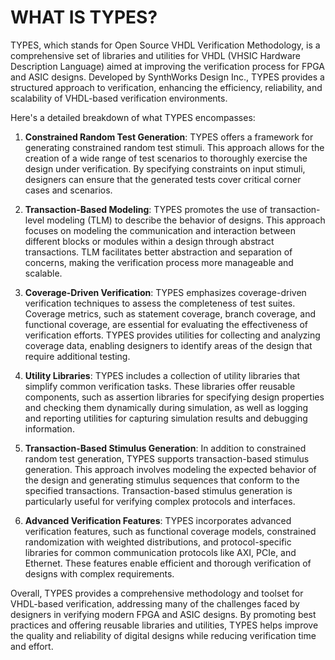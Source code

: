 # WHAT IS TYPES?

TYPES, which stands for Open Source VHDL Verification Methodology, is a comprehensive set of libraries and utilities for VHDL (VHSIC Hardware Description Language) aimed at improving the verification process for FPGA and ASIC designs. Developed by SynthWorks Design Inc., TYPES provides a structured approach to verification, enhancing the efficiency, reliability, and scalability of VHDL-based verification environments.

Here's a detailed breakdown of what TYPES encompasses:

1. **Constrained Random Test Generation**: TYPES offers a framework for generating constrained random test stimuli. This approach allows for the creation of a wide range of test scenarios to thoroughly exercise the design under verification. By specifying constraints on input stimuli, designers can ensure that the generated tests cover critical corner cases and scenarios.

2. **Transaction-Based Modeling**: TYPES promotes the use of transaction-level modeling (TLM) to describe the behavior of designs. This approach focuses on modeling the communication and interaction between different blocks or modules within a design through abstract transactions. TLM facilitates better abstraction and separation of concerns, making the verification process more manageable and scalable.

3. **Coverage-Driven Verification**: TYPES emphasizes coverage-driven verification techniques to assess the completeness of test suites. Coverage metrics, such as statement coverage, branch coverage, and functional coverage, are essential for evaluating the effectiveness of verification efforts. TYPES provides utilities for collecting and analyzing coverage data, enabling designers to identify areas of the design that require additional testing.

4. **Utility Libraries**: TYPES includes a collection of utility libraries that simplify common verification tasks. These libraries offer reusable components, such as assertion libraries for specifying design properties and checking them dynamically during simulation, as well as logging and reporting utilities for capturing simulation results and debugging information.

5. **Transaction-Based Stimulus Generation**: In addition to constrained random test generation, TYPES supports transaction-based stimulus generation. This approach involves modeling the expected behavior of the design and generating stimulus sequences that conform to the specified transactions. Transaction-based stimulus generation is particularly useful for verifying complex protocols and interfaces.

6. **Advanced Verification Features**: TYPES incorporates advanced verification features, such as functional coverage models, constrained randomization with weighted distributions, and protocol-specific libraries for common communication protocols like AXI, PCIe, and Ethernet. These features enable efficient and thorough verification of designs with complex requirements.

Overall, TYPES provides a comprehensive methodology and toolset for VHDL-based verification, addressing many of the challenges faced by designers in verifying modern FPGA and ASIC designs. By promoting best practices and offering reusable libraries and utilities, TYPES helps improve the quality and reliability of digital designs while reducing verification time and effort.

